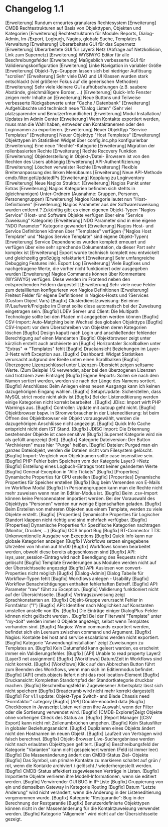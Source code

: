 # Changelog 1.1

[Erweiterung]    Rundum erneurtes granulares Rechtesystem
[Erweiterung]    CMDB Rechtestrukturen auf Basis von Objekttypen, Objekten und Kategorien
[Erweiterung]    Rechtestrukturen für Module: Reports, Dialog-Admin, Im-/Export, Logbuch, Nagios, globale Suche, Templates & Verwaltung
[Erweiterung]   Überarbeitete GUI für das Supernetz
[Erweiterung]   Überarbeitete GUI für Layer3 Netz (Abfrage auf Netzkollision, Link zum Supernetz)
[Erweiterung]   WYSIWYG Editor für alle Beschreibungsfelder
[Erweiterung]   Maßgeblich verbesserte GUI für Validierungskonfiguration
[Erweiterung]   Linke Navigation in variabler Größe
[Erweiterung]   Objekt-Typ-Gruppen lassen sich bei niedriger Auflösung "scrollen"
[Erweiterung]   Sehr viele DAO und UI Klassen wurden stark entschlackt (viel größerer Fokus auf die generischen Methoden)
[Erweiterung]   Sehr viele kleinere GUI aufhübschungen (z.B. saubere Abstände, gleichmäßigere Border, ...)
[Erweiterung]   Quick-Info Fenster zeigen mehr Inhalte an
[Erweiterung]   Neue Buttons und Teilweise verbesserte Rückgabewerte unter "Cache / Datenbank"
[Erweiterung]   Aufgehübschte und technisch neue "Dialog Listen" (Sehr viel platzsparender und Benutzerfreundlicher)
[Erweiterung]    Modul Installation/ Updates im Admin Center
[Erweiterung]   Wenn Kontakte exportiert werden, muss man die Wahl haben, entweder den Kontaktanemen oder den Loginnamen zu exportieren.
[Erweiterung]    Neuer  Objekttyp "Service Templates"
[Erweiterung]    Neuer  Objekttyp "Host Templates"
[Erweiterung]    Objekttypen im Statistiken Widget über config.inc.php konfigurierbar
[Erweiterung]    Eine neue "Rechte"-Kategorie
[Erweiterung]    Migration der rollenbasierten Rechte
[Erweiterung]    Rechte Recovery Funktion
[Erweiterung]    Objekterstellung in Objekt-/Datei- Browsern ist von den Rechten des Users abhängig
[Erweiterung]    API-Authentifizierung
[Erweiterung]    Löschen verwaister Rechte
[Erweiterung]    Flexible Breitenanpassung des linken Menübaums
[Erweiterung]    Neue API-Methode cmdb.filter.getUpdatedIPs
[Erweiterung]    Kopplung zu Loginventory
[Erweiterung]    Neue Nagios Struktur:
[Erweiterung]      Nagios Punkt unter Extras
[Erweiterung]        Nagios Kategorien befinden sich stehts in (gleichnamigen) Unter-Ordnern (Ausnahme: Gruppen, Personen, Personengruppen)
[Erweiterung]        Nagios Kategorie lautet nun "Host-Definitionen"
[Erweiterung]        Nagios Parameter aus der Softwarezuweisung wurden entfernt ? Zukünftig gibt es einen eigenen Objekt-Typen "Nagios Service" (Host- und Software Objekte verfügen über eine "Service Zuweisung" Kategorie)
[Erweiterung]        NDO Parameter sind in eine eigene "NDO Parameter" Kategorie gewandert
[Erweiterung]        Nagios Host- und Service Definitionen können über "Templates" verfügen ("Nagios Host Template" und "Nagios Service Template" sind eigene Objekt-Typen)
[Erweiterung]        Service Dependencies wurden komplett erneuert und verfügen über eine sehr sprechende Dokumentation, da dieser Part sehr komplex ist
[Erweiterung]          Export wurde technisch komplett neu entwickelt und gleichzeitig großzügig refakturiert
[Erweiterung]        Sehr umfangreiche Debugging Features inkl. Export Log
[Erweiterung]        Viele Bugfixes und nachgetragene Werte, die vorher nicht funktioniert oder ausgegeben wurden
[Erweiterung]          Nagios Commands können über Kommentare (WYSIWYG) verfügen. Diese werden im Frontend neben den entsprechenden Feldern dargestellt
[Erweiterung]          Sehr viele neue Felder zum detaillierten konfigurieren von Nagios Definitionen
[Erweiterung]          Freitext Felder für eigene Definitionen in Nagios-Hosts und ?Services (Custom Object Vars)
[Bugfix]    Clusterdienstzuweisung: Bei einer IP/Laufwerk/Freigabe im Dienst sollte diese automatisch bei der Zuweisung eingetragen sein.
[Bugfix]    LDEV Server und Client: Die Multipath Technologie sollte bei den Pfaden mit angegeben werden können
[Bugfix]    CSV-Import: Auto-Matching beim Wechsel des globalen Objekttyps
[Bugfix]    CSV-Import: vor dem Überschreiben von Objekten deren Kategorien löschen
[Bugfix]    Design kaputt nach Login und anschließender fehlender Berechtigung auf einen Mandanten
[Bugfix]    Objektbrowser zeigt unter kürzlich erstellt auch archivierte an
[Bugfix]    Horizontaler Scrollbalken unter "Extras" => "Templates" fehlt
[Bugfix]    Druckansicht Beziehungen im Layer-3-Netz wirft Exception aus.
[Bugfix]    Dashboard: Widget Statistiken verursacht aufgrund der Breite unten einen Scrollbalken [Bugfix]    Überzogene Lizenzschlüssel unter Lizenzen-Übersicht zeigen seltsame Werte. (Zum Beispiel 1/2 verwendet, aber bei den überzogenen Lizenzen sind trotzdem zwei Einträge)
[Bugfix]    Eigene Reports: Sollen sie nach dem Namen sortiert werden, werden sie nach der Länge des Namens sortiert.
[Bugfix]    Anschlüsse: Beim Anlegen eines neuen Ausgangs kann ich keinen dazugehörigen Eingang wählen.
[Bugfix]    Setup/Update: Sicherstellen, dass MySQL strict mode nicht aktiv ist
[Bugfix]    Bei der Listeneditierung werden einige Kategorien nicht korrekt bearbeitet .
[Bugfix]    JDisc: Import wirft PHP Warnings aus.
[Bugfix]    Controller: Update mit autoup geht nicht.
[Bugfix]    Objektbrowser bspw. in Stromverbraucher in der Listeneditierung: Ist beim Öffnen des Objektbrowser ein Objekt vorausgewählt, werden die dazugehörigen Anschlüsse nicht angezeigt.
[Bugfix]    Quick Info Cache entspricht nicht dem IST Stand.
[Bugfix]    JDISC Import: Die Erkennung bestehender Objekte ist case sensitive
[Bugfix]    Supernet Kategorie wird nie als gefüllt angezeigt (fett).
[Bugfix]    Kategorie Dateiversion: Der Button "Archivieren" muss hier "Purge" heißen.
[Bugfix]    Dateien: Purged man ein ganzes Dateiobjekt, werden die Dateien nicht vom Filesystem gelöscht.
[Bugfix]    Import: Vergleich von Objektnamen sollte case insensitive sein.
[Bugfix]    PHP-Fehler beim Speichern vom der Kategorie Layer3->Netz
[Bugfix]    Erstellung eines Logbuch-Eintrags trotz keiner geänderten Werte
[Bugfix]    General-Exception in "Alle Tickets"
[Bugfix]    [Properties] Dynamische Properties für CPU erstellen
[Bugfix]    [Properties] Dynamische Properties für Speicher erstellen
[Bugfix]    Bug beim Versenden von E-Mails im Workflow Modul
[Bugfix]    In Personengruppen kann man die Rechte nicht mehr zuweisen wenn man im Editier-Modus ist.
[Bugfix]    Beim .csv-Import können keine Personendaten importiert werden. Bei der Vorauswahl des Objekttyps "Personen" werden nur wenige Eigenschaften geladen.
[Bugfix]    Beim Erstellen von mehreren Objekten aus einem Template, werden zu viele Objekte erstellt.
[Bugfix]    [Properties] Dynamische Properties für Logischer Standort klappen nicht richtig und sind mehrfach verfügbar.
[Bugfix]    [Properties] Dynamische Properties für Spezifische Kategorien nachtragen (Monitor, Drucker, ...)
[Bugfix]    OCS Import Bug
[Bugfix]    RT-Connector TTS: Unkonventionelle Ausgabe von Exceptions
[Bugfix]    Quick Info kann nur globale Kategorien anzeigen
[Bugfix]    Workflows setzen eingegebene Uhrzeiten von hh:mm auf hh:00
[Bugfix]    Workflows können bearbeitet werden, obwohl diese bereits abgeschlossen sind
[Bugfix]    API: isys_user_session-Eintrag wird nach Beendigung des Requests nicht gelöscht
[Bugfix]    Template Erweiterungen aus Modulen werden nicht auf der Übersichtsseite angezeigt
[Bugfix]    API: Auslesen von convert-Properties nicht möglich
[Bugfix]    [Dialog-Admin] Dialog Tabelle für Workflow-Typen fehlt
[Bugfix]    Workflows anlegen - Usability
[Bugfix]    Workflow Benachrichtigungen enthalten fehlerhaften  Betreff.
[Bugfix]    API: Parameter "raw" führt zu Exception.
[Bugfix]    Validierung funktioniert nicht auf der Übersichtsseite.
[Bugfix]    Vertragszuweisung zeigt Sprachkonstanten an.
[Bugfix]    Objekt-Gruppe verursacht Fehler in Formfaktor ("!")
[Bugfix]    API: Identifier nach Möglichkeit auf Konstanten umstellen anstelle von IDs.
[Bugfix]    Die Einträge einiger DialogPlus-Felder können nicht gelöscht werden .
[Bugfix]    Bei der Filterwahl "Template" unter "my-doit" werden immer 0 Objekte angezeigt, selbst wenn Templates vorhanden sind.
[Bugfix]    Nagios: Wenn commands exportiert werden, befindet sich ein Leeraum zwischen command und Argument.
[Bugfix]    Nagios: Kontakte bei  host and service escalations werden nicht exportiert.
[Bugfix]    Kategorie "Anwendung/Installation" zeigt Zuweisungen zu Templates an.
[Bugfix]    Kein Datumsfeld kann geleert warden, es erscheint immer ein Validierungsfehler.
[Bugfix]    [API] Unable to read property Layer2 [Layer3 net assignment]
[Bugfix]    [Workflows] Datum/Zeit in Workflows sind nicht korrekt.
[Bugfix]    [Workflows] Klick auf den Abbrechen  Button führt zum Beenden des Workflows, wenn man sich im Editiermodus befindet.
[Bugfix]    [API] cmdb.objects liefert nicht das root location-Element
[Bugfix]    Druckansicht: Kompletten Standortpfad der Standortkategorie druckbar machen.
[Bugfix]    Beschreibungsfeld in Zugewiesener Arbeitsplatz lässt sich nicht speichern
[Bugfix]    Breadcrumb wird nicht mehr korrekt dargestellt
[Bugfix]    For v1.1 update: Objekt-Type Switch- and Blade Chassis need "Formfaktor" category
[Bugfix]    [API] Double-encoded data
[Bugfix]    Checkboxen in Javascript Listen verlieren ihre Auswahl, wenn der Filter oder die Sortierung verwendet wird.
[Bugfix]    [CMDB-Explorer]Zeigt Objekte ohne vorherigen Check des Status an.
[Bugfix]    [Report Manager ][CSV Export] kann nicht mit Zeilenumbrüchen umgehen.
[Bugfix]    Kein Statusfilter in globaler Beziehungsansicht.
[Bugfix]    Duplizieren eines Objekts ändert nicht den Hostnamen im neuen Objekt.
[Bugfix]    Laufzeit von Verträgen wird falsch berechnet.
[Bugfix]    Objekt-Browser Live-Suchergebnisse werden nicht nach erlaubten Objekttypen gefiltert.
[Bugfix]    Beschreibungsfeld der Kategorie "Varianten" kann nicht gespeichert werden (Feld ist immer leer)
[Bugfix]    Die Massenänderung ändert den CMDB-Status Ziel- Objekte
[Bugfix]    Das Symbol, um primäre Kontakte zu markieren schaltet auf grün / rot, wenn die Kontakte archiviert / gelöscht / wiederhergestellt werden.
[Bugfix]    CMDB-Status affektiert zugewiesenen Verträge in Listen.
[Bugfix]    Importierte Objekte verlieren ihre Modell-Informationen, wenn sie editiert werden.
[Bugfix]    Verwirrender GUI BUG in IP-Liste
[Bugfix]    Gruppierung von ein und demselben Gateway in Kategorie Routing
[Bugfix]    Datum "Letzte Änderung" wird nicht verändert, wenn die Änderung in der Listeneditierung vorgenommen wurde.
[Bugfix]    Kategorie "Restgarantie": Bug in der Berechnung der Restgarantie
[Bugfix]    Benutzerdefinierte Objekttypen können nicht in der Massenänderung für die Kontaktzuweisung verwendet werden.
[Bugfix]    Kategorie "Allgemein" wird nicht auf der Übersichtsseite gezeigt.
